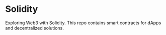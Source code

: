 # Solidity
Exploring Web3 with Solidity. This repo contains smart contracts for dApps and decentralized solutions.
